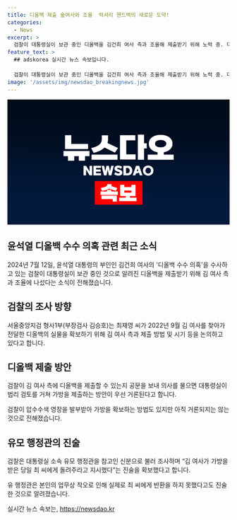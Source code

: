 ```yaml
---
title: 디올백 제출 金여사와 조율  럭셔리 핸드백의 새로운 도약!
categories:
  - News
excerpt: >
  검찰이 대통령실이 보관 중인 디올백을 김건희 여사 측과 조율해 제출받기 위해 노력 중. 대통령실 관계자 진술로, 여사가 가방을 받은 날 돌려주라고 했다는 사실을 확인. 검찰은 숨겨진 경위 등을 조사 중. 압수수색 영장 발부 가능성도 언급되지만 우선 공문 보내 제출하는 방안을 논의. 유모 행정관의 착오로 가방 반환 못해 확인되며, 관련 조사 진행 중. 디올백의 실물을 확보하고 일련 번호 일치 여부 등을 확인할 예정.
feature_text: >
  ## adskorea 실시간 뉴스 속보입니다.

  검찰이 대통령실이 보관 중인 디올백을 김건희 여사 측과 조율해 제출받기 위해 노력 중. 대통령실 관계자 진술로, 여사가 가방을 받은 날 돌려주라고 했다는 사실을 확인. 검찰은 숨겨진 경위 등을 조사 중. 압수수색 영장 발부 가능성도 언급되지만 우선 공문 보내 제출하는 방안을 논의. 유모 행정관의 착오로 가방 반환 못해 확인되며, 관련 조사 진행 중. 디올백의 실물을 확보하고 일련 번호 일치 여부 등을 확인할 예정.
image: '/assets/img/newsdao_breakingnews.jpg'
---
```


<p><img src="/assets/img/newsdao_breakingnews.jpg" alt="adskorea 속보" /></p>

<h2 data-ke-size="size26">윤석열 디올백 수수 의혹 관련 최근 소식</h2>

<p data-ke-size="size16">2024년 7월 12일, 윤석열 대통령의 부인인 김건희 여사의 '디올백 수수 의혹'을 수사하고 있는 검찰이 대통령실이 보관 중인 것으로 알려진 디올백을 제출받기 위해 김 여사 측과 조율에 나섰다는 소식이 전해졌습니다.</p>

<h2 data-ke-size="size26">검찰의 조사 방향</h2>

<p data-ke-size="size16">서울중앙지검 형사1부(부장검사 김승호)는 최재영 씨가 2022년 9월 김 여사를 찾아가 전달한 디올백의 실물을 확보하기 위해 김 여사 측과 제출 방법 및 시기 등을 논의하고 있다고 합니다.</p>

<h2 data-ke-size="size26">디올백 제출 방안</h2>

<p data-ke-size="size16">검찰이 김 여사 측에 디올백을 제출할 수 있는지 공문을 보내 의사를 물으면 대통령실이 법리 검토를 거쳐 가방을 제출하는 방안이 우선 거론된다고 합니다.</p>

<p data-ke-size="size16">검찰이 압수수색 영장을 발부받아 가방을 확보하는 방법도 있지만 아직 거론되지는 않는 것으로 전해졌습니다.</p>

<h2 data-ke-size="size26">유모 행정관의 진술</h2>

<p data-ke-size="size16">검찰은 대통령실 소속 유모 행정관을 참고인 신분으로 불러 조사하며 “김 여사가 가방을 받은 당일 최 씨에게 돌려주라고 지시했다”는 진술을 확보했다고 합니다.</p>

<p data-ke-size="size16">유 행정관은 본인의 업무상 착오로 인해 실제로 최 씨에게 반환을 하지 못했다고도 진술한 것으로 알려졌습니다.</p>
실시간 뉴스 속보는, <a href="https://newsdao.kr" rel="dofollow">https://newsdao.kr</a>


